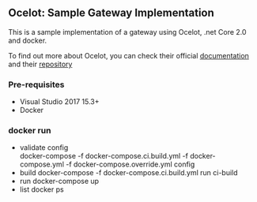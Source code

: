 ## Ocelot: Sample Gateway Implementation

This is a sample implementation of a gateway using Ocelot, .net Core 2.0 and docker.

To find out more about Ocelot, you can check their official [documentation](http://ocelot.readthedocs.io) and their [repository](https://github.com/TomPallister/Ocelot)

### Pre-requisites

* Visual Studio 2017 15.3+
* Docker


### docker run

* validate config  
  docker-compose -f docker-compose.ci.build.yml  -f docker-compose.yml -f docker-compose.override.yml  config
* build
  docker-compose -f docker-compose.ci.build.yml  run ci-build     
* run
  docker-compose up 
* list
  docker ps
